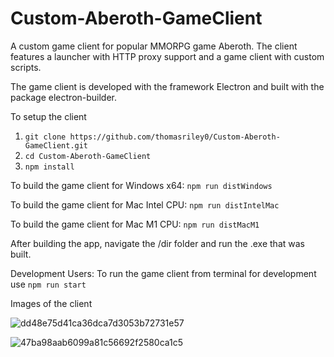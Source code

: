 # Custom-Aberoth-GameClient
A custom game client for popular MMORPG game Aberoth. The client features a launcher with HTTP proxy support and a game client with custom scripts.

The game client is developed with the framework Electron and built with the package electron-builder.

To setup the client
1. `git clone https://github.com/thomasriley0/Custom-Aberoth-GameClient.git`
2. `cd Custom-Aberoth-GameClient` 
3. `npm install`

To build the game client for Windows x64:
`npm run distWindows`


To build the game client for Mac Intel CPU:
`npm run distIntelMac`


To build the game client for Mac M1 CPU:
 `npm run distMacM1`


After building the app, navigate the /dir folder and run the .exe that was built.



Development Users: To run the game client from terminal for development use
`npm run start`


Images of the client

![dd48e75d41ca36dca7d3053b72731e57](https://user-images.githubusercontent.com/129229020/236358904-263ddb44-c49f-41c7-aea2-e3fe94ca679a.png)

![47ba98aab6099a81c56692f2580ca1c5](https://user-images.githubusercontent.com/129229020/236358915-75a029aa-2d52-4b9c-b23a-72449289f5bb.png)
